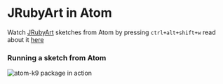 # JRubyArt in Atom

Watch [JRubyArt][jruby_art] sketches from Atom by pressing `ctrl+alt+shift+w` read about it [here][ghpages]

### Running a sketch from Atom

![atom-k9 package in action](https://cloud.githubusercontent.com/assets/86850/18041266/e2cb229e-6dae-11e6-94a7-397cdffeff46.png)

[ghpages]:https://ruby-processing.github.io/atom-k9
[jruby_art]:https://ruby-processing.github.io/JRubyArt
